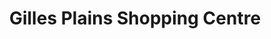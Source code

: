 ---
title: "Gilles Plains Shopping Centre"
url: /adelaide/gilles-plains-shopping-centre/
shop: Einkaufszentrum
---